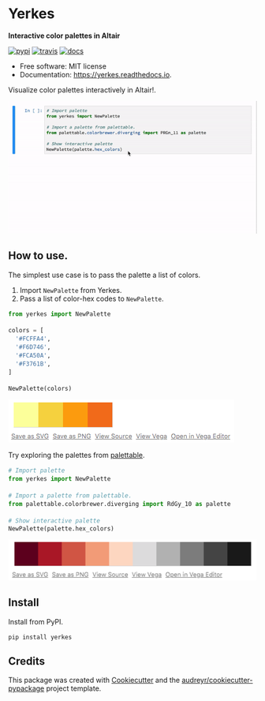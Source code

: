 # Yerkes

**Interactive color palettes in Altair**

[![pypi](https://img.shields.io/pypi/v/yerkes.svg)](https://pypi.python.org/pypi/yerkes)
[![travis](https://img.shields.io/travis/zsailer/yerkes.svg)](https://travis-ci.org/zsailer/yerkes)
[![docs](https://readthedocs.org/projects/yerkes/badge/?version=latest)](https://yerkes.readthedocs.io/en/latest/?badge=latest)



* Free software: MIT license
* Documentation: https://yerkes.readthedocs.io.


Visualize color palettes interactively in Altair!.

![](docs/img/yerkes.gif)

## How to use.

The simplest use case is to pass the palette a list of colors.

1. Import `NewPalette` from Yerkes.
2. Pass a list of color-hex codes to `NewPalette`.

```python
from yerkes import NewPalette

colors = [
  '#FCFFA4',
  '#F6D746',
  '#FCA50A',
  '#F3761B',
]

NewPalette(colors)
```
![](docs/img/readme.png)

Try exploring the palettes from [palettable](https://jiffyclub.github.io/palettable/).

```python
# Import palette
from yerkes import NewPalette

# Import a palette from palettable.
from palettable.colorbrewer.diverging import RdGy_10 as palette

# Show interactive palette
NewPalette(palette.hex_colors)
```
![](docs/img/readme2.png)


## Install

Install from PyPI.

```
pip install yerkes
```

## Credits

This package was created with [Cookiecutter](https://github.com/audreyr/cookiecutter) and the [audreyr/cookiecutter-pypackage](https://github.com/audreyr/cookiecutter-pypackage) project template.
